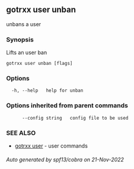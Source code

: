 ## gotrxx user unban

unbans a user

### Synopsis

Lifts an user ban

```
gotrxx user unban [flags]
```

### Options

```
  -h, --help   help for unban
```

### Options inherited from parent commands

```
      --config string   config file to be used
```

### SEE ALSO

* [gotrxx user](/cli/gotrxx_user.md)	 - user commands

###### Auto generated by spf13/cobra on 21-Nov-2022
